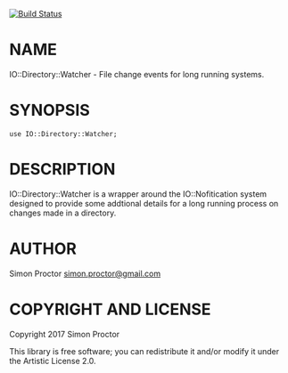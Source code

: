 [![Build Status](https://travis-ci.org/Scimon/IO-Directory-Watcher.svg?branch=master)](https://travis-ci.org/Scimon/IO-Directory-Watcher)

NAME
====

IO::Directory::Watcher - File change events for long running systems.

SYNOPSIS
========

    use IO::Directory::Watcher;

DESCRIPTION
===========

IO::Directory::Watcher is a wrapper around the IO::Nofitication system designed to provide some addtional details for a long running process on changes made in a directory.

AUTHOR
======

Simon Proctor <simon.proctor@gmail.com>

COPYRIGHT AND LICENSE
=====================

Copyright 2017 Simon Proctor

This library is free software; you can redistribute it and/or modify it under the Artistic License 2.0.
